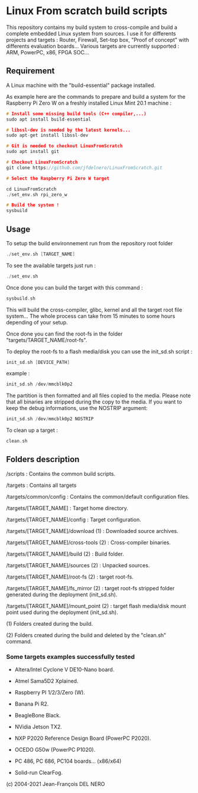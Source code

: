 # Linux From scratch build scripts

This repository contains my build system to cross-compile and build a complete embedded Linux system from sources.
I use it for differents projects and targets : Router, Firewall, Set-top box, "Proof of concept" with differents evaluation boards...
Various targets are currently supported : ARM, PowerPC, x86, FPGA SOC...

## Requirement

A Linux machine with the "build-essential" package installed.

As example here are the commands to prepare and build a system for the Raspberry Pi Zero W on a freshly installed Linux Mint 20.1 machine :

```c 
# Install some missing build tools (C++ compiler,...)
sudo apt install build-essential

# libssl-dev is needed by the latest kernels...
sudo apt-get install libssl-dev 

# Git is needed to checkout LinuxFromScratch
sudo apt install git

# Checkout LinuxFromScratch
git clone https://github.com/jfdelnero/LinuxFromScratch.git

# Select the Raspberry Pi Zero W target

cd LinuxFromScratch
./set_env.sh rpi_zero_w

# Build the system !
sysbuild
```


## Usage

To setup the build environnement run from the repository root folder

```c
./set_env.sh [TARGET_NAME]
```

To see the available targets just run :

```c
./set_env.sh
```

Once done you can build the target with this command :

```c
sysbuild.sh
```

This will build the cross-compiler, glibc, kernel and all the target root file system...
The whole process can take from 15 minutes to some hours depending of your setup.

Once done you can find the root-fs in the folder "targets/TARGET_NAME/root-fs".

To deploy the root-fs to a flash media/disk you can use the init_sd.sh script :

```c
init_sd.sh [DEVICE_PATH]
```

example :

```c
init_sd.sh /dev/mmcblk0p2
```

The partition is then formatted and all files copied to the media.
Please note that all binaries are stripped during the copy to the media.
If you want to keep the debug informations, use the NOSTRIP argument:

```c
init_sd.sh /dev/mmcblk0p2 NOSTRIP
```

To clean up a target :

```c
clean.sh
```

## Folders description

/scripts : Contains the common build scripts.

/targets : Contains all targets

/targets/common/config : Contains the common/default configuration files.

/targets/[TARGET_NAME] : Target home directory.

/targets/[TARGET_NAME]/config : Target configuration.

/targets/[TARGET_NAME]/download (1) : Downloaded source archives.

/targets/[TARGET_NAME]/cross-tools (2) : Cross-compiler binaries.

/targets/[TARGET_NAME]/build (2) : Build folder.

/targets/[TARGET_NAME]/sources (2) : Unpacked sources.

/targets/[TARGET_NAME]/root-fs (2) : target root-fs.

/targets/[TARGET_NAME]/fs_mirror (2) : target root-fs stripped folder generated during the deployment (init_sd.sh).

/targets/[TARGET_NAME]/mount_point (2) : target flash media/disk mount point used during the deployment (init_sd.sh).

(1) Folders created during the build.

(2) Folders created during the build and deleted by the "clean.sh" command.

### Some targets examples successfully tested

- Altera/Intel Cyclone V DE10-Nano board.

- Atmel Sama5D2 Xplained.

- Raspberry PI 1/2/3/Zero (W).

- Banana Pi R2.

- BeagleBone Black.

- NVidia Jetson TX2.

- NXP P2020 Reference Design Board (PowerPC P2020).

- OCEDO G50w (PowerPC P1020).

- PC 486, PC 686, PC104 boards... (x86/x64)

- Solid-run ClearFog.

(c) 2004-2021 Jean-François DEL NERO
